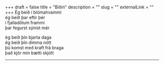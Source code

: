 +++
draft = false
title = "Biðin"
description = ""
slug = ""
externalLink = ""
+++
Ég beið í blómahvammi  
ég beið þar eftir þér  
í fjalladölum frammi  
þar fegurst sýnist mér  

ég beið þín bjarta daga  
ég beið þín dimma nótt  
þú komst með kraft frá braga  
það kjör mín bætti skjótt  

- - - -
